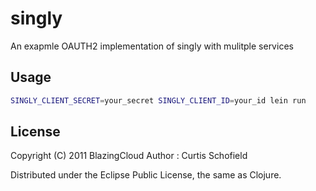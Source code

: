 # singly

An exapmle OAUTH2 implementation of singly with mulitple services

## Usage



```bash
SINGLY_CLIENT_SECRET=your_secret SINGLY_CLIENT_ID=your_id lein run

```

## License

Copyright (C) 2011 BlazingCloud
Author : Curtis Schofield

Distributed under the Eclipse Public License, the same as Clojure.

